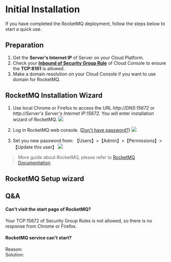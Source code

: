 # Initial Installation

If you have completed the RocketMQ deployment, follow the steps below to start a quick use.

## Preparation

1. Get the **Server's Internet IP** of Server on your Cloud Platform.
2. Check your **[Inbound of Security Group Rule](https://support.websoft9.com/docs/faq/tech-instance.html)** of Cloud Console to ensure the **TCP:8161** is allowed.
3. Make a domain resolution on your Cloud Console if you want to use domain for RocketMQ.

## RocketMQ Installation Wizard

1. Use local Chrome or Firefox to access the URL *http://DNS:15672* or *http://Server's Server's Internet IP:15672*. You will enter installation wizard of RocketMQ.
   ![](https://libs.websoft9.com/Websoft9/DocsPicture/zh/rocketmq/rocketmq-login-websoft9.png)

2. Log in RocketMQ web console. ([Don't have password?](/stack-accounts.md#rocketmq)) 
   ![](https://libs.websoft9.com/Websoft9/DocsPicture/zh/rocketmq/rocketmq-bk-websoft9.png)

3. Set you new password from: 【Users】>【Admin】>【Permissions】>【Update this user】
   ![](https://libs.websoft9.com/Websoft9/DocsPicture/zh/rocketmq/rocketmq-pw-websoft9.png)

> More guide about RocketMQ, please refer to [RocketMQ Documentation](https://www.rocketmq.com/documentation.html).

## RocketMQ Setup wizard

## Q&A

#### Can't visit the start page of RocketMQ?

Your TCP:15672 of Security Group Rules is not allowed, so there is no response from Chrome or Firefox.

#### RocketMQ service can't start? 
Reason:  
Solution:  
